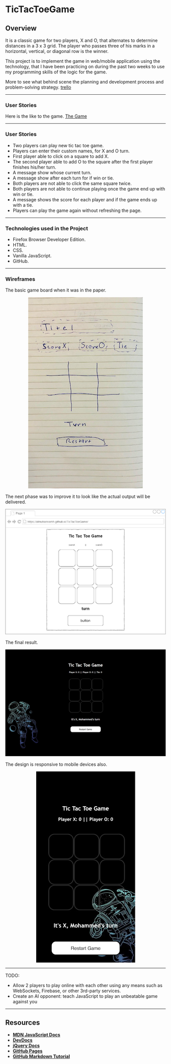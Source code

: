 # TicTacToeGame

## Overview

It is a classic game for two players, X and O, that alternates to determine distances in a 3 x 3 grid.
The player who passes three of his marks in a horizontal, vertical, or diagonal row is the winner.

This project is to implement the game in web/mobile application using the technology,
that I have been practicing on during the past two weeks to use my programming skills of the logic for the game.

More to see what behind scene the planning and development process and problem-solving strategy. [trello](https://trello.com/b/QJPuaR9w/project-1-tictactocgame/)

---

### User Stories

Here is the like to the game. [The Game](https://almuhannamh.github.io/TicTacToeGame/)

---

### User Stories

* Two players can play new tic tac toe game.
* Players can enter their custom names, for X and O turn.
* First player able to click on a square to add X.
* The second player able to add O to the square after the first player finishes his/her turn.
* A message show whose current turn.
* A message show after each turn for if win or tie.
* Both players are not able to click the same square twice.
* Both players are not able to continue playing once the game end up with win or tie.
* A message shows the score for each player and if the game ends up with a tie.
* Players can play the game again without refreshing the page.

---

### Technologies used in the Project

- Firefox Browser Developer Edition.
- HTML.
- CSS.
- Vanilla JavaScript.
- GitHub.

---

### Wireframes

The basic game board when it was in the paper.

<p align="center">
  <img alt="UI1" src="https://raw.githubusercontent.com/AlMuhannaMH/TicTacToeGame/master/img/ui1.jpg">
</p>

The next phase was to improve it to look like the actual output will be delivered.

<p align="center">
  <img alt="UI2" src="https://raw.githubusercontent.com/AlMuhannaMH/TicTacToeGame/master/img/ui2.png">
</p>

The final result.

<p align="center">
  <img alt="UI3" src="https://raw.githubusercontent.com/AlMuhannaMH/TicTacToeGame/master/img/ui3.png">
</p>

The design is responsive to mobile devices also.

<p align="center">
  <img alt="UI4" src="https://raw.githubusercontent.com/AlMuhannaMH/TicTacToeGame/master/img/ui4.jpg">
</p>

---

TODO:

* Allow 2 players to play online with each other using any means such as WebSockets, Firebase, or other 3rd-party services.
* Create an AI opponent: teach JavaScript to play an unbeatable game against you

---

## Resources

- **[MDN JavaScript Docs](https://developer.mozilla.org/en-US/docs/Web/JavaScript)**
- **[DevDocs](https://devdocs.io/)**
- **[jQuery Docs](http://api.jquery.com)**
- **[GitHub Pages](https://pages.github.com)**
- **[GitHub Markdown Tutorial](https://guides.github.com/features/mastering-markdown/)**
